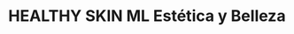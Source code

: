 ---
title: "HEALTHY SKIN ML Estética y Belleza"
url: /san-justo/healthy-skin-ml-estetica-y-belleza/
shop: cosméticos
---